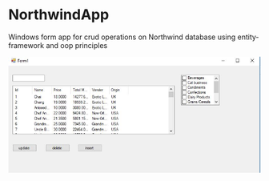 # NorthwindApp
Windows form app for crud operations on Northwind database using entity-framework and oop principles

![Project home ](https://raw.githubusercontent.com/madic00/NorthwindApp/master/northwindapp.JPG)
